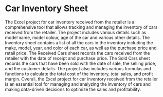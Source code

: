 # Car Inventory Sheet
The Excel project for car inventory received from the retailer is a comprehensive tool that allows tracking and managing the inventory of cars received from the retailer. The project includes various details such as model name, model colour, age of the car and various other details. The Inventory sheet contains a list of all the cars in the inventory including the make, model, year, and color of each car, as well as the purchase price and retail price. The Received Cars sheet records the cars received from the retailer with the date of receipt and purchase price. The Sold Cars sheet records the cars that have been sold with the date of sale, the selling price, and the customer details. The project also includes various formulas and functions to calculate the total cost of the inventory, total sales, and profit margin. Overall, the Excel project for car inventory received from the retailer is an essential tool for managing and analyzing the inventory of cars and making data-driven decisions to optimize the sales and profitability.





